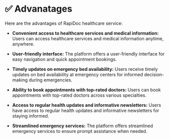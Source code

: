 # ✅ Advanatages

Here are the advantages of RapiDoc healthcare service:

- **Convenient access to healthcare services and medical information:** Users can access healthcare services and medical information anytime, anywhere.

- **User-friendly interface:** The platform offers a user-friendly interface for easy navigation and quick appointment bookings.

- **Timely updates on emergency bed availability:** Users receive timely updates on bed availability at emergency centers for informed decision-making during emergencies.

- **Ability to book appointments with top-rated doctors:** Users can book appointments with top-rated doctors across various specialties.

- **Access to regular health updates and informative newsletters:** Users have access to regular health updates and informative newsletters for staying informed.

- **Streamlined emergency services:** The platform offers streamlined emergency services to ensure prompt assistance when needed.

